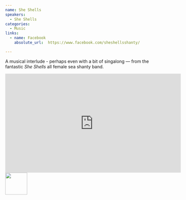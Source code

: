 ```yaml
---
name: She Shells
speakers:
  - She Shells
categories:
  - Music
links:
  - name: Facebook
    absolute_url:  https://www.facebook.com/sheshellsshanty/

---
```


A musical interlude - perhaps even with a bit of singalong — from the fantastic *She Shells* all female sea shanty band.

<iframe width="560" height="315" src="https://www.youtube.com/embed/xCgX-x2CGms" title="YouTube video player" frameborder="0" allow="accelerometer; encrypted-media; gyroscope; " allowfullscreen></iframe>

<img src="../../assets/images/she-shells-logo.png" width="70" />

